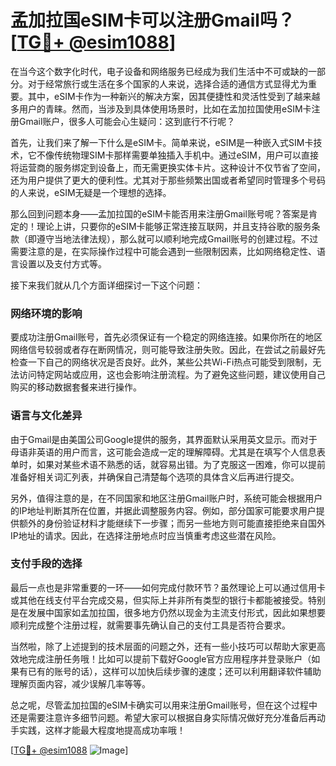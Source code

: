 # 孟加拉国eSIM卡可以注册Gmail吗？[[TG💪+ @esim1088](https://t.me/s/esim1088)]

在当今这个数字化时代，电子设备和网络服务已经成为我们生活中不可或缺的一部分。对于经常旅行或生活在多个国家的人来说，选择合适的通信方式显得尤为重要。其中，eSIM卡作为一种新兴的解决方案，因其便捷性和灵活性受到了越来越多用户的青睐。然而，当涉及到具体使用场景时，比如在孟加拉国使用eSIM卡注册Gmail账户，很多人可能会心生疑问：这到底行不行呢？

首先，让我们来了解一下什么是eSIM卡。简单来说，eSIM是一种嵌入式SIM卡技术，它不像传统物理SIM卡那样需要单独插入手机中。通过eSIM，用户可以直接将运营商的服务绑定到设备上，而无需更换实体卡片。这种设计不仅节省了空间，还为用户提供了更大的便利性。尤其对于那些频繁出国或者希望同时管理多个号码的人来说，eSIM无疑是一个理想的选择。

那么回到问题本身——孟加拉国的eSIM卡能否用来注册Gmail账号呢？答案是肯定的！理论上讲，只要你的eSIM卡能够正常连接互联网，并且支持谷歌的服务条款（即遵守当地法律法规），那么就可以顺利地完成Gmail账号的创建过程。不过需要注意的是，在实际操作过程中可能会遇到一些限制因素，比如网络稳定性、语言设置以及支付方式等。

接下来我们就从几个方面详细探讨一下这个问题：

### 网络环境的影响

要成功注册Gmail账号，首先必须保证有一个稳定的网络连接。如果你所在的地区网络信号较弱或者存在断网情况，则可能导致注册失败。因此，在尝试之前最好先检查一下自己的网络状况是否良好。此外，某些公共Wi-Fi热点可能受到限制，无法访问特定网站或应用，这也会影响注册流程。为了避免这些问题，建议使用自己购买的移动数据套餐来进行操作。

### 语言与文化差异

由于Gmail是由美国公司Google提供的服务，其界面默认采用英文显示。而对于母语非英语的用户而言，这可能会造成一定的理解障碍。尤其是在填写个人信息表单时，如果对某些术语不熟悉的话，就容易出错。为了克服这一困难，你可以提前准备好相关词汇列表，并确保自己清楚每个选项的具体含义后再进行提交。

另外，值得注意的是，在不同国家和地区注册Gmail账户时，系统可能会根据用户的IP地址判断其所在位置，并据此调整服务内容。例如，部分国家可能要求用户提供额外的身份验证材料才能继续下一步骤；而另一些地方则可能直接拒绝来自国外IP地址的请求。因此，在选择注册地点时应当慎重考虑这些潜在风险。

### 支付手段的选择

最后一点也是非常重要的一环——如何完成付款环节？虽然理论上可以通过信用卡或其他在线支付平台完成交易，但实际上并非所有类型的银行卡都能被接受。特别是在发展中国家如孟加拉国，很多地方仍然以现金为主流支付形式，因此如果想要顺利完成整个注册过程，就需要事先确认自己的支付工具是否符合要求。

当然啦，除了上述提到的技术层面的问题之外，还有一些小技巧可以帮助大家更高效地完成注册任务哦！比如可以提前下载好Google官方应用程序并登录账户（如果有已有的账号的话），这样可以加快后续步骤的速度；还可以利用翻译软件辅助理解页面内容，减少误解几率等等。

总之呢，尽管孟加拉国的eSIM卡确实可以用来注册Gmail账号，但在这个过程中还是需要注意许多细节问题。希望大家可以根据自身实际情况做好充分准备后再动手实践，这样才能最大程度地提高成功率哦！

[[TG💪+ @esim1088](https://t.me/s/esim1088) ![Image](https://i.postimg.cc/4NQfJmqS/Snipaste-2025-05-13-00-14-12.png)]